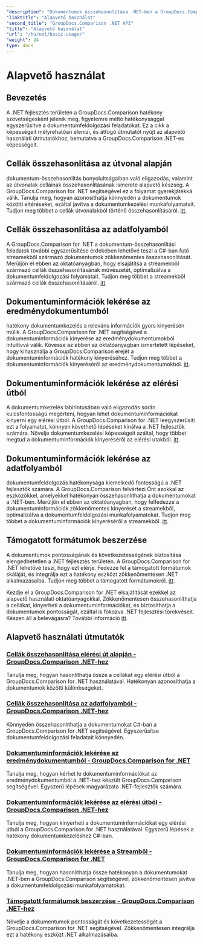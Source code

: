 ```yaml
---
"description": "Dokumentumok összehasonlítása .NET-ben a GroupDocs.Comparison segítségével. Ismerje meg az alapvető használati útmutatókat, amelyek a cella-összehasonlítást, a dokumentuminformációk kinyerését és a támogatott formátumokat tárgyalják."
"linktitle": "Alapvető használat"
"second_title": "GroupDocs.Comparison .NET API"
"title": "Alapvető használat"
"url": "/hu/net/basic-usage/"
"weight": 24
type: docs
---
```

# Alapvető használat

## Bevezetés

A .NET fejlesztés területén a GroupDocs.Comparison hatékony szövetségesként jelenik meg, figyelemre méltó hatékonysággal egyszerűsítve a dokumentumfeldolgozási feladatokat. Ez a cikk a képességeit mélyrehatóan elemzi, és átfogó útmutatót nyújt az alapvető használati útmutatókhoz, bemutatva a GroupDocs.Comparison .NET-es képességeit.

## Cellák összehasonlítása az útvonal alapján
dokumentum-összehasonlítás bonyolultságaiban való eligazodás, valamint az útvonalak celláinak összehasonlításának ismerete alapvető készség. A GroupDocs.Comparison for .NET segítségével ez a folyamat gyerekjátékká válik. Tanulja meg, hogyan azonosíthatja könnyedén a dokumentumok közötti eltéréseket, ezáltal javítva a dokumentumkezelési munkafolyamatait. Tudjon meg többet a cellák útvonalakból történő összehasonlításáról. [itt](./compare-cells-from-path/).

## Cellák összehasonlítása az adatfolyamból
A GroupDocs.Comparison for .NET a dokumentum-összehasonlítási feladatok további egyszerűsítése érdekében lehetővé teszi a C#-ban futó streamekből származó dokumentumok zökkenőmentes összehasonlítását. Merüljön el ebben az oktatóanyagban, hogy elsajátítsa a streamekből származó cellák összehasonlításának művészetét, optimalizálva a dokumentumfeldolgozási folyamatait. Tudjon meg többet a streamekből származó cellák összehasonlításáról. [itt](./compare-cells-from-stream/).

## Dokumentuminformációk lekérése az eredménydokumentumból
hatékony dokumentumkezelés a releváns információk gyors kinyerésén múlik. A GroupDocs.Comparison for .NET segítségével a dokumentuminformációk kinyerése az eredménydokumentumokból intuitívvá válik. Kövesse az ebben az oktatóanyagban ismertetett lépéseket, hogy kihasználja a GroupDocs.Comparison erejét a dokumentuminformációk hatékony kinyeréséhez. Tudjon meg többet a dokumentuminformációk kinyeréséről az eredménydokumentumokból. [itt](./get-document-info-from-result-document/).

## Dokumentuminformációk lekérése az elérési útból
A dokumentumkezelés labirintusában való eligazodás során kulcsfontosságú megérteni, hogyan lehet dokumentuminformációkat kinyerni egy elérési útból. A GroupDocs.Comparison for .NET leegyszerűsíti ezt a folyamatot, könnyen követhető lépéseket kínálva a .NET fejlesztők számára. Növelje dokumentumkezelési képességeit azáltal, hogy többet megtud a dokumentuminformációk kinyeréséről az elérési utakból. [itt](./get-document-info-from-path/).

## Dokumentuminformációk lekérése az adatfolyamból
dokumentumfeldolgozás hatékonysága kiemelkedő fontosságú a .NET fejlesztők számára. A GroupDocs.Comparison felvértezi Önt azokkal az eszközökkel, amelyekkel hatékonyan összehasonlíthatja a dokumentumokat a .NET-ben. Merüljön el ebben az oktatóanyagban, hogy felfedezze a dokumentuminformációk zökkenőmentes kinyerését a streamekből, optimalizálva a dokumentumfeldolgozási munkafolyamatokat. Tudjon meg többet a dokumentuminformációk kinyeréséről a streamekből. [itt](./get-document-info-from-stream/).

## Támogatott formátumok beszerzése
A dokumentumok pontosságának és következetességének biztosítása elengedhetetlen a .NET fejlesztés területén. A GroupDocs.Comparison for .NET lehetővé teszi, hogy ezt elérje. Fedezze fel a támogatott formátumok skáláját, és integrálja ezt a hatékony eszközt zökkenőmentesen .NET alkalmazásaiba. Tudjon meg többet a támogatott formátumokról. [itt](./get-supported-formats/).

Kezdje el a GroupDocs.Comparison for .NET elsajátítását ezekkel az alapvető használati oktatóanyagokkal. Zökkenőmentesen összehasonlíthatja a cellákat, kinyerheti a dokumentuminformációkat, és biztosíthatja a dokumentumok pontosságát, ezáltal is fokozva .NET fejlesztési törekvéseit. Készen áll a belevágásra? További információ [itt](https://tutorials.groupdocs.com/comparison/net).
## Alapvető használati útmutatók
### [Cellák összehasonlítása elérési út alapján - GroupDocs.Comparison .NET-hez](./compare-cells-from-path/)
Tanulja meg, hogyan hasonlíthatja össze a cellákat egy elérési útból a GroupDocs.Comparison for .NET használatával. Hatékonyan azonosíthatja a dokumentumok közötti különbségeket.
### [Cellák összehasonlítása az adatfolyamból - GroupDocs.Comparison .NET-hez](./compare-cells-from-stream/)
Könnyedén összehasonlíthatja a dokumentumokat C#-ban a GroupDocs.Comparison for .NET segítségével. Egyszerűsítse dokumentumfeldolgozási feladatait könnyedén.
### [Dokumentuminformációk lekérése az eredménydokumentumból - GroupDocs.Comparison for .NET](./get-document-info-from-result-document/)
Tanulja meg, hogyan kérhet le dokumentuminformációkat az eredménydokumentumból a .NET-hez készült GroupDocs.Comparison segítségével. Egyszerű lépések magyarázata .NET-fejlesztők számára.
### [Dokumentuminformációk lekérése az elérési útból - GroupDocs.Comparison .NET-hez](./get-document-info-from-path/)
Tanulja meg, hogyan kinyerheti a dokumentuminformációkat egy elérési útból a GroupDocs.Comparison for .NET használatával. Egyszerű lépések a hatékony dokumentumkezeléshez C#-ban.
### [Dokumentuminformációk lekérése a Streamből - GroupDocs.Comparison for .NET](./get-document-info-from-stream/)
Tanulja meg, hogyan hasonlíthatja össze hatékonyan a dokumentumokat .NET-ben a GroupDocs.Comparison segítségével, zökkenőmentesen javítva a dokumentumfeldolgozási munkafolyamatokat.
### [Támogatott formátumok beszerzése - GroupDocs.Comparison .NET-hez](./get-supported-formats/)
Növelje a dokumentumok pontosságát és következetességét a GroupDocs.Comparison for .NET segítségével. Zökkenőmentesen integrálja ezt a hatékony eszközt .NET alkalmazásaiba.